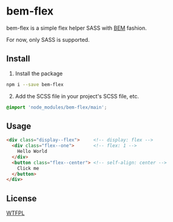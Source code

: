 # bem-flex

bem-flex is a simple flex helper SASS with [BEM](https://css-tricks.com/bem-101/) fashion.

For now, only SASS is supported.

## Install

1. Install the package

  ```sh
  npm i --save bem-flex
  ```

2. Add the SCSS file in your project's SCSS file, etc.

  ```scss
  @import 'node_modules/bem-flex/main';
  ```

## Usage

```html
<div class="display--flex">     <!-- display: flex -->
  <div class="flex--one">       <!-- flex: 1 -->
    Hello World
  </div>
  <button class="flex--center"> <!-- self-align: center -->
    Click me
  </button>
</div>
```

## License

[WTFPL](/LICENSE.md)
